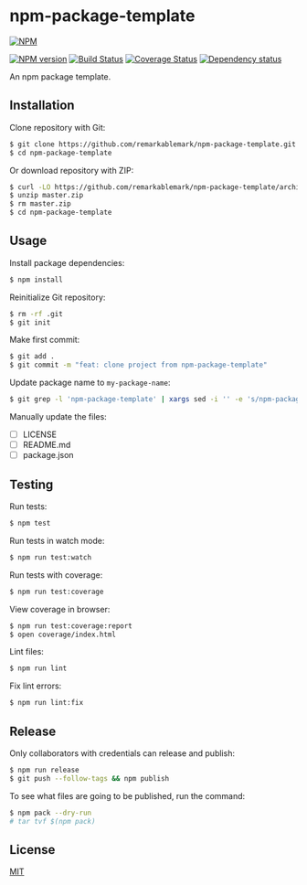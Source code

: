 # npm-package-template

[![NPM](https://nodei.co/npm/npm-package-template.png)](https://nodei.co/npm/npm-package-template/)

[![NPM version](https://img.shields.io/npm/v/npm-package-template.svg)](https://www.npmjs.com/package/npm-package-template)
[![Build Status](https://travis-ci.org/remarkablemark/npm-package-template.svg?branch=master)](https://travis-ci.org/remarkablemark/npm-package-template)
[![Coverage Status](https://coveralls.io/repos/github/remarkablemark/npm-package-template/badge.svg?branch=master)](https://coveralls.io/github/remarkablemark/npm-package-template?branch=master)
[![Dependency status](https://david-dm.org/remarkablemark/npm-package-template.svg)](https://david-dm.org/remarkablemark/npm-package-template)

An npm package template.

## Installation

Clone repository with Git:

```sh
$ git clone https://github.com/remarkablemark/npm-package-template.git
$ cd npm-package-template
```

Or download repository with ZIP:

```sh
$ curl -LO https://github.com/remarkablemark/npm-package-template/archive/master.zip
$ unzip master.zip
$ rm master.zip
$ cd npm-package-template
```

## Usage

Install package dependencies:

```sh
$ npm install
```

Reinitialize Git repository:

```sh
$ rm -rf .git
$ git init
```

Make first commit:

```sh
$ git add .
$ git commit -m "feat: clone project from npm-package-template"
```

Update package name to `my-package-name`:

```sh
$ git grep -l 'npm-package-template' | xargs sed -i '' -e 's/npm-package-template/my-package-name/g'
```

Manually update the files:

- [ ] LICENSE
- [ ] README.md
- [ ] package.json

## Testing

Run tests:

```sh
$ npm test
```

Run tests in watch mode:

```sh
$ npm run test:watch
```

Run tests with coverage:

```sh
$ npm run test:coverage
```

View coverage in browser:

```sh
$ npm run test:coverage:report
$ open coverage/index.html
```

Lint files:

```sh
$ npm run lint
```

Fix lint errors:

```sh
$ npm run lint:fix
```

## Release

Only collaborators with credentials can release and publish:

```sh
$ npm run release
$ git push --follow-tags && npm publish
```

To see what files are going to be published, run the command:

```sh
$ npm pack --dry-run
# tar tvf $(npm pack)
```

## License

[MIT](https://github.com/remarkablemark/npm-package-template/blob/master/LICENSE)
